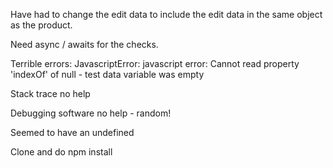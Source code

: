 
Have had to change the edit data to include the edit data in the same object as the product.

Need async / awaits for the checks.

Terrible errors: JavascriptError: javascript error: Cannot read property 'indexOf' of null - test data variable was empty

Stack trace no help

Debugging software no help - random!

Seemed to have an undefined 

Clone and do npm install



